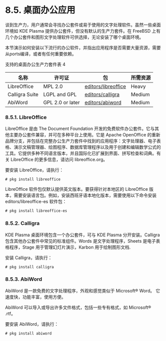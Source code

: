 # 8.5. 桌面办公应用

谈到生产力，用户通常会寻找办公套件或易于使用的文字处理软件。虽然一些桌面环境如 KDE Plasma 提供办公套件，但没有默认的生产力套件。在 FreeBSD 上有几个办公套件和图形文字处理软件可供选择，无论安装了哪个桌面环境。

本节演示如何安装以下流行的办公软件，并指出应用程序是否需要大量资源，需要从ports编译，或者有任何重要依赖。

支持的桌面办公生产力套件表 4

| 名称          | 许可证             | 包 | 所需资源 |
| --------------------------------------------| ---------| ---------| ------------------|
|LibreOffice|MPL 2.0|[editors/libreoffice](https://cgit.freebsd.org/ports/tree/editors/libreoffice/)|Heavy|
|Calligra Suite|LGPL and GPL|[editors/calligra](https://cgit.freebsd.org/ports/tree/editors/calligra/)|Medium|
|AbiWord|GPL 2.0 or later|[editors/abiword](https://cgit.freebsd.org/ports/tree/editors/abiword/)|Medium|


### 8.5.1. LibreOffice

LibreOffice 是由 The Document Foundation 开发的免费软件办公套件。它与其他主要办公套件兼容，并可在多种平台上使用。它是 Apache OpenOffice 的重新品牌分支，并包括在完整办公生产力套件中找到的应用程序：文字处理器、电子表格、演示文稿管理器、绘图程序、数据库管理程序以及用于创建和编辑数学公式的工具。它提供多种不同语言版本，并且国际化已扩展到界面、拼写检查和词典。有关 LibreOffice 的更多信息，请访问 libreoffice.org。

要安装 LibreOffice，请执行：

```
# pkg install libreoffice
```

LibreOffice 软件包仅默认提供英文版本。要获得针对本地区的 LibreOffice 版本，需要安装语言包。例如，安装西班牙语本地化版本，需要使用以下命令安装 editors/libreoffice-es 软件包：

```
# pkg install libreoffice-es
```

### 8.5.2. Calligra

KDE Plasma 桌面环境包含一个办公套件，可与 KDE Plasma 分开安装。Calligra 包含其他办公套件中常见的标准组件。Words 是文字处理程序，Sheets 是电子表格程序，Stage 用于管理幻灯片演示，Karbon 用于绘制图形文档.

安装 Calligra，请执行：

```
# pkg install calligra
```

### 8.5.3. AbiWord

AbiWord 是一款免费的文字处理程序，外观和感觉类似于 Microsoft® Word。 它速度快，功能丰富，使用方便。

AbiWord 可以导入或导出许多文件格式，包括一些专有格式，如 Microsoft® .rtf。

要安装 AbiWord，请执行：

```
# pkg install abiword
```
